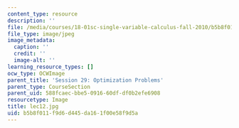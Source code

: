 ```yaml
---
content_type: resource
description: ''
file: /media/courses/18-01sc-single-variable-calculus-fall-2010/b5b8f011f9d6d445da161f00e58f9d5a_lec12.jpg
file_type: image/jpeg
image_metadata:
  caption: ''
  credit: ''
  image-alt: ''
learning_resource_types: []
ocw_type: OCWImage
parent_title: 'Session 29: Optimization Problems'
parent_type: CourseSection
parent_uid: 588fcaec-bbe5-0916-60df-df0b2efe6908
resourcetype: Image
title: lec12.jpg
uid: b5b8f011-f9d6-d445-da16-1f00e58f9d5a
---
```

